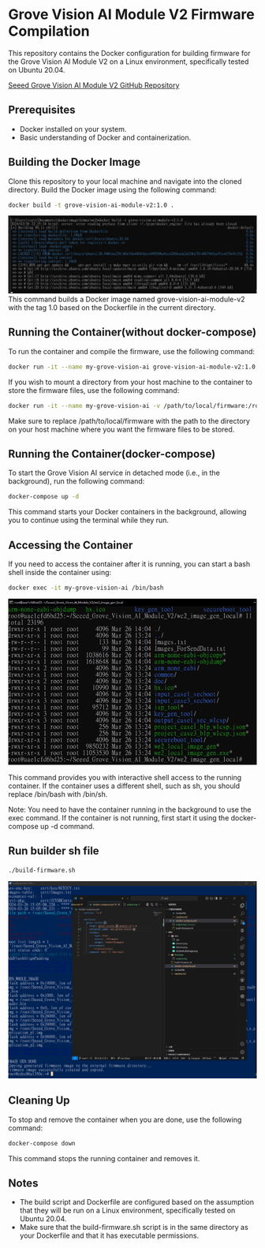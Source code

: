 # Grove Vision AI Module V2 Firmware Compilation

This repository contains the Docker configuration for building firmware for the Grove Vision AI Module V2 on a Linux environment, specifically tested on Ubuntu 20.04.

[Seeed Grove Vision AI Module V2 GitHub Repository](https://github.com/HimaxWiseEyePlus/Seeed_Grove_Vision_AI_Module_V2)

## Prerequisites

- Docker installed on your system.
- Basic understanding of Docker and containerization.

## Building the Docker Image

Clone this repository to your local machine and navigate into the cloned directory. Build the Docker image using the following command:

```bash
docker build -t grove-vision-ai-module-v2:1.0 .
```

![./doc/dockerbuildmage.png](./doc/dockerbuildmage.png)
This command builds a Docker image named grove-vision-ai-module-v2 with the tag 1.0 based on the Dockerfile in the current directory.

## Running the Container(without docker-compose)

To run the container and compile the firmware, use the following command:

```bash
docker run -it --name my-grove-vision-ai grove-vision-ai-module-v2:1.0 /bin/bash
```

If you wish to mount a directory from your host machine to the container to store the firmware files, use the following command:

```bash
docker run -it --name my-grove-vision-ai -v /path/to/local/firmware:/root/firmware grove-vision-ai-module-v2:1.0
```

Make sure to replace /path/to/local/firmware with the path to the directory on your host machine where you want the firmware files to be stored.

## Running the Container(docker-compose)

To start the Grove Vision AI service in detached mode (i.e., in the background), run the following command:

```bash
docker-compose up -d
```

This command starts your Docker containers in the background, allowing you to continue using the terminal while they run.

## Accessing the Container

If you need to access the container after it is running, you can start a bash shell inside the container using:

```bash
docker exec -it my-grove-vision-ai /bin/bash
```

![./doc/demo2.png](./doc/demo2.png)

This command provides you with interactive shell access to the running container. If the container uses a different shell, such as sh, you should replace /bin/bash with /bin/sh.

Note: You need to have the container running in the background to use the exec command. If the container is not running, first start it using the docker-compose up -d command.

## Run builder sh file

```bash
./build-firmware.sh
```

![./doc/demo3.png](./doc/demo3.png)

## Cleaning Up

To stop and remove the container when you are done, use the following command:

```bash
docker-compose down
```

This command stops the running container and removes it.

## Notes

- The build script and Dockerfile are configured based on the assumption that they will be run on a Linux environment, specifically tested on Ubuntu 20.04.
- Make sure that the build-firmware.sh script is in the same directory as your Dockerfile and that it has executable permissions.
